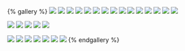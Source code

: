 {% gallery %}
![](/images/top.jpg)
![](/gallery/world/xx.jpg)
![](/gallery/world/m1.jpeg)
![](/gallery/world/yangzhou.jpeg)
![](/gallery/world/zhengzhou.jpeg)
![](/gallery/world/sun.jpeg)
![](/gallery/world/jinhua.jpeg)
![](/gallery/world/ruixin.jpeg)
![](/gallery/world/cloud.jpeg)
![](/gallery/world/gongyi.jpeg)
![](/gallery/world/he.jpeg)
![](/gallery/world/birthday.jpeg)
![](/gallery/world/luffy.jpeg)
![](/gallery/world/shanghai.jpeg)
![](/gallery/world/zhongnanshan.jpeg)

![](/gallery/world/202201.jpg)
![](/gallery/world/202202.jpg)
![](/gallery/world/202203.jpg)
![](/gallery/world/beer.jpeg)
![](/gallery/world/白玉兰.jpeg)

![](/gallery/world/IMG_4173.JPG)
![](/gallery/world/2022-06-22.jpeg)
![](/gallery/world/IMG_4924.png)
![](/gallery/world/IMG_4947.png)
![](/gallery/world/laravel.png)
![](/gallery/world/zz.jpeg)
![](/gallery/world/20230731.jpg)
{% endgallery %}
